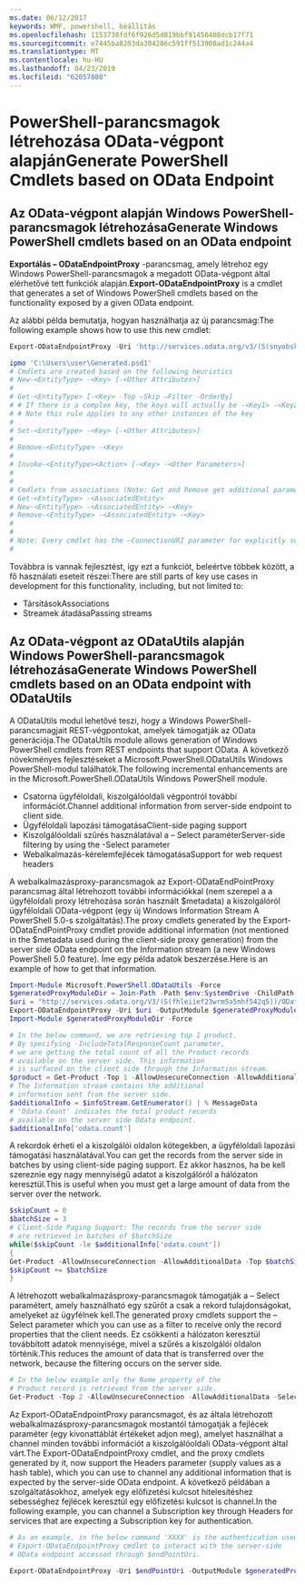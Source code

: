 ```yaml
---
ms.date: 06/12/2017
keywords: WMF, powershell, beállítás
ms.openlocfilehash: 1153738fdf6f926d5d819bbf91450408dcb17f71
ms.sourcegitcommit: e7445ba8203da304286c591ff513900ad1c244a4
ms.translationtype: MT
ms.contentlocale: hu-HU
ms.lasthandoff: 04/23/2019
ms.locfileid: "62057808"
---
```

# <a name="generate-powershell-cmdlets-based-on-odata-endpoint"></a><span data-ttu-id="fac4a-102">PowerShell-parancsmagok létrehozása OData-végpont alapján</span><span class="sxs-lookup"><span data-stu-id="fac4a-102">Generate PowerShell Cmdlets based on OData Endpoint</span></span>

## <a name="generate-windows-powershell-cmdlets-based-on-an-odata-endpoint"></a><span data-ttu-id="fac4a-103">Az OData-végpont alapján Windows PowerShell-parancsmagok létrehozása</span><span class="sxs-lookup"><span data-stu-id="fac4a-103">Generate Windows PowerShell cmdlets based on an OData endpoint</span></span>

<span data-ttu-id="fac4a-104">**Exportálás – ODataEndpointProxy** -parancsmag, amely létrehoz egy Windows PowerShell-parancsmagok a megadott OData-végpont által elérhetővé tett funkciók alapján.</span><span class="sxs-lookup"><span data-stu-id="fac4a-104">**Export-ODataEndpointProxy** is a cmdlet that generates a set of Windows PowerShell cmdlets based on the functionality exposed by a given OData endpoint.</span></span>

<span data-ttu-id="fac4a-105">Az alábbi példa bemutatja, hogyan használhatja az új parancsmag:</span><span class="sxs-lookup"><span data-stu-id="fac4a-105">The following example shows how to use this new cmdlet:</span></span>

```powershell
Export-ODataEndpointProxy -Uri 'http://services.odata.org/v3/(S(snyobsk1hhutkb2yulwldgf1))/odata/odata.svc' -OutputModule C:\Users\user\Generated.psd1

ipmo 'C:\Users\user\Generated.psd1'
# Cmdlets are created based on the following heuristics
# New-<EntityType> -<Key> [-<Other Attributes>]
#
# Get-<EntityType> [-<Key> -Top –Skip –Filter -OrderBy]
# # If there is a complex key, the keys will actually be -<Key1> -<Key2>…
# # Note this rule applies to any other instances of the key
#
# Set-<EntityType> -<Key> [-<Other Attributes>]
#
# Remove-<EntityType> -<Key>
#
# Invoke-<EntityType><Action> [-<Key> -<Other Parameters>]
#
#
# Cmdlets from associations (Note: Get and Remove get additional parameter sets)
# Get-<EntityType> -<AssociatedEntity>
# New-<EntityType> -<AssociatedEntity> -<Key>
# Remove-<EntityType> -<AssociatedEntity> -<Key>
#
#
# Note: Every cmdlet has the –ConnectionURI parameter for explicitly setting the URI of the endpoint. This normally uses the same address that you gave the Export-ODataEndpointProxy cmdlet, but can be overridden in this fashion for the sake of similar endpoints.
#
```

<span data-ttu-id="fac4a-106">Továbbra is vannak fejlesztést, így ezt a funkciót, beleértve többek között, a fő használati eseteit részei:</span><span class="sxs-lookup"><span data-stu-id="fac4a-106">There are still parts of key use cases in development for this functionality, including, but not limited to:</span></span>
-   <span data-ttu-id="fac4a-107">Társítások</span><span class="sxs-lookup"><span data-stu-id="fac4a-107">Associations</span></span>
-   <span data-ttu-id="fac4a-108">Streamek átadása</span><span class="sxs-lookup"><span data-stu-id="fac4a-108">Passing streams</span></span>

## <a name="generate-windows-powershell-cmdlets-based-on-an-odata-endpoint-with-odatautils"></a><span data-ttu-id="fac4a-109">Az OData-végpont az ODataUtils alapján Windows PowerShell-parancsmagok létrehozása</span><span class="sxs-lookup"><span data-stu-id="fac4a-109">Generate Windows PowerShell cmdlets based on an OData endpoint with ODataUtils</span></span>

<span data-ttu-id="fac4a-110">A ODataUtils modul lehetővé teszi, hogy a Windows PowerShell-parancsmagjait REST-végpontokat, amelyek támogatják az OData generációja.</span><span class="sxs-lookup"><span data-stu-id="fac4a-110">The ODataUtils module allows generation of Windows PowerShell cmdlets from REST endpoints that support OData.</span></span> <span data-ttu-id="fac4a-111">A következő növekményes fejlesztéseket a Microsoft.PowerShell.ODataUtils Windows PowerShell-modul találhatók.</span><span class="sxs-lookup"><span data-stu-id="fac4a-111">The following incremental enhancements are in the Microsoft.PowerShell.ODataUtils Windows PowerShell module.</span></span>
-   <span data-ttu-id="fac4a-112">Csatorna ügyféloldali, kiszolgálóoldali végpontról további információt.</span><span class="sxs-lookup"><span data-stu-id="fac4a-112">Channel additional information from server-side endpoint to client side.</span></span>
-   <span data-ttu-id="fac4a-113">Ügyféloldali lapozási támogatása</span><span class="sxs-lookup"><span data-stu-id="fac4a-113">Client-side paging support</span></span>
-   <span data-ttu-id="fac4a-114">Kiszolgálóoldali szűrés használatával a – Select paraméter</span><span class="sxs-lookup"><span data-stu-id="fac4a-114">Server-side filtering by using the -Select parameter</span></span>
-   <span data-ttu-id="fac4a-115">Webalkalmazás-kérelemfejlécek támogatása</span><span class="sxs-lookup"><span data-stu-id="fac4a-115">Support for web request headers</span></span>

<span data-ttu-id="fac4a-116">A webalkalmazásproxy-parancsmagok az Export-ODataEndPointProxy parancsmag által létrehozott további információkkal (nem szerepel a a ügyféloldali proxy létrehozása során használt $metadata) a kiszolgálóról ügyféloldali OData-végpont (egy új Windows Information Stream A PowerShell 5.0-s szolgáltatás).</span><span class="sxs-lookup"><span data-stu-id="fac4a-116">The proxy cmdlets generated by the Export-ODataEndPointProxy cmdlet provide additional information (not mentioned in the $metadata used during the client-side proxy generation) from the server side OData endpoint on the Information stream (a new Windows PowerShell 5.0 feature).</span></span> <span data-ttu-id="fac4a-117">Íme egy példa adatok beszerzése.</span><span class="sxs-lookup"><span data-stu-id="fac4a-117">Here is an example of how to get that information.</span></span>

```powershell
Import-Module Microsoft.PowerShell.ODataUtils -Force
$generatedProxyModuleDir = Join-Path -Path $env:SystemDrive -ChildPath 'ODataDemoProxy'
$uri = "http://services.odata.org/V3/(S(fhleiief23wrm5a5nhf542q5))/OData/OData.svc/"
Export-ODataEndpointProxy -Uri $uri -OutputModule $generatedProxyModuleDir -Force -AllowUnSecureConnection -Verbose -AllowClobber
Import-Module $generatedProxyModuleDir -Force

# In the below command, we are retrieving top 1 product.
# By specifying -IncludeTotalResponseCount parameter,
# we are getting the total count of all the Product records
# available on the server side. This information
# is surfaced on the client side through the Information stream.
$product = Get-Product -Top 1 -AllowUnsecureConnection -AllowAdditionalData -IncludeTotalResponseCount -InformationVariable infoStream
# The Information stream contains the additional
# information sent from the server side.
$additionalInfo = $infoStream.GetEnumerator() | % MessageData
# 'Odata.Count' indicates the total product records
# available on the server side Odata endpoint.
$additionalInfo['odata.count']
```

<span data-ttu-id="fac4a-118">A rekordok érheti el a kiszolgálói oldalon kötegekben, a ügyféloldali lapozási támogatási használatával.</span><span class="sxs-lookup"><span data-stu-id="fac4a-118">You can get the records from the server side in batches by using client-side paging support.</span></span> <span data-ttu-id="fac4a-119">Ez akkor hasznos, ha be kell szereznie egy nagy mennyiségű adatot a kiszolgálóról a hálózaton keresztül.</span><span class="sxs-lookup"><span data-stu-id="fac4a-119">This is useful when you must get a large amount of data from the server over the network.</span></span>

```powershell
$skipCount = 0
$batchSize = 3
# Client-Side Paging Support: The records from the server side
# are retrieved in batches of $batchSize
while($skipCount -le $additionalInfo['odata.count'])
{
Get-Product -AllowUnsecureConnection -AllowAdditionalData -Top $batchSize -Skip $skipCount
$skipCount += $batchSize
}
```

<span data-ttu-id="fac4a-120">A létrehozott webalkalmazásproxy-parancsmagok támogatják a – Select paramétert, amely használható egy szűrőt a csak a rekord tulajdonságokat, amelyeket az ügyfélnek kell.</span><span class="sxs-lookup"><span data-stu-id="fac4a-120">The generated proxy cmdlets support the –Select parameter which you can use as a filter to receive only the record properties that the client needs.</span></span> <span data-ttu-id="fac4a-121">Ez csökkenti a hálózaton keresztül továbbított adatok mennyisége, mivel a szűrés a kiszolgálói oldalon történik.</span><span class="sxs-lookup"><span data-stu-id="fac4a-121">This reduces the amount of data that is transferred over the network, because the filtering occurs on the server side.</span></span>

```powershell
# In the below example only the Name property of the
# Product record is retrieved from the server side.
Get-Product -Top 2 -AllowUnsecureConnection -AllowAdditionalData -Select Name
```

<span data-ttu-id="fac4a-122">Az Export-ODataEndpointProxy parancsmagot, és az általa létrehozott webalkalmazásproxy-parancsmagok mostantól támogatják a fejlécek paraméter (egy kivonattáblát értékeket adjon meg), amelyet használhat a channel minden további információt a kiszolgálóoldali OData-végpont által várt.</span><span class="sxs-lookup"><span data-stu-id="fac4a-122">The Export-ODataEndpointProxy cmdlet, and the proxy cmdlets generated by it, now support the Headers parameter (supply values as a hash table), which you can use to channel any additional information that is expected by the server-side OData endpoint.</span></span> <span data-ttu-id="fac4a-123">A következő példában a szolgáltatásokhoz, amelyek egy előfizetési kulcsot hitelesítéshez sebességhez fejlécek keresztül egy előfizetési kulcsot is channel.</span><span class="sxs-lookup"><span data-stu-id="fac4a-123">In the following example, you can channel a Subscription key through Headers for services that are expecting a Subscription key for authentication.</span></span>

```powershell
# As an example, in the below command 'XXXX' is the authentication used by the
# Export-ODataEndpointProxy cmdlet to interact with the server-side
# OData endpoint accessed through $endPointUri.

Export-ODataEndpointProxy -Uri $endPointUri -OutputModule $generatedProxyModuleDir -Force -AllowUnSecureConnection -Verbose -Headers @{'subscription-key'='XXXX'}
```
